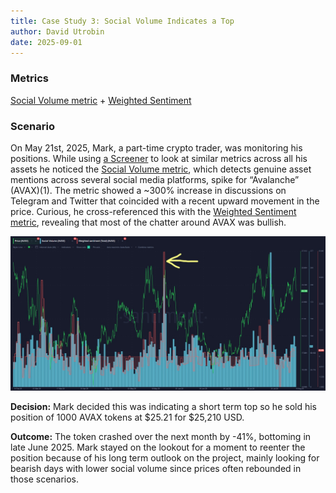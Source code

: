 ```yaml
---
title: Case Study 3: Social Volume Indicates a Top
author: David Utrobin
date: 2025-09-01
---
```


### Metrics

[Social Volume metric](https://academy.santiment.net/metrics/social-volume/#social-volume) + [Weighted Sentiment](https://academy.santiment.net/metrics/sentiment-metrics/weighted-sentiment-metrics/)

### Scenario

On May 21st, 2025, Mark, a part-time crypto trader, was monitoring his positions. While using [a Screener](https://app.santiment.net/screener) to look at similar metrics across all his assets he noticed the [Social Volume metric](https://academy.santiment.net/metrics/social-volume/#social-volume), which detects genuine asset mentions across several social media platforms, spike for “Avalanche” (AVAX)(1). The metric showed a ~300% increase in discussions on Telegram and Twitter that coincided with a recent upward movement in the price. Curious, he cross-referenced this with the [Weighted Sentiment metric](https://academy.santiment.net/metrics/sentiment-metrics/weighted-sentiment-metrics/#definition), revealing that most of the chatter around AVAX was bullish.

![1](Inkedchrome_2025-08-14_14-54-10.jpg)

**Decision:**
Mark decided this was indicating a short term top so he sold his position of 1000 AVAX tokens at $25.21 for $25,210 USD.

**Outcome:**
The token crashed over the next month by -41%, bottoming in late June 2025. Mark stayed on the lookout for a moment to reenter the position because of his long term outlook on the project, mainly looking for bearish days with lower social volume since prices often rebounded in those scenarios.
